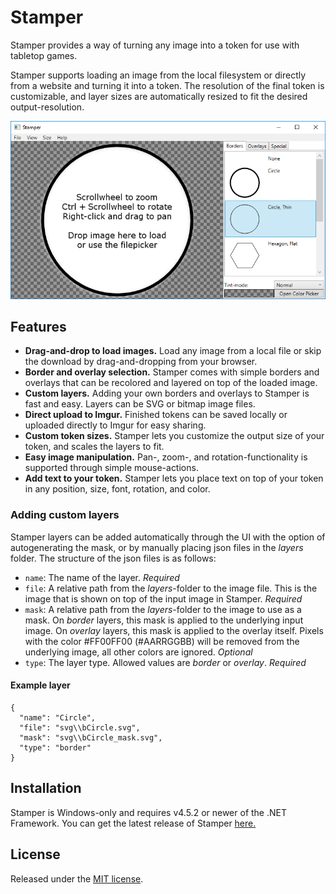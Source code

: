 # Stamper
Stamper provides a way of turning any image into a token for use with tabletop games.

Stamper supports loading an image from the local filesystem or directly from a website and turning it into a token. The resolution of the final token is customizable, and layer sizes are automatically resized to fit the desired output-resolution. 

<p align="center">
  <img src="screenshots/Stamper.png">
</p>

## Features
* **Drag-and-drop to load images.** Load any image from a local file or skip the download by drag-and-dropping from your browser.
* **Border and overlay selection.** Stamper comes with simple borders and overlays that can be recolored and layered on top of the loaded image.
* **Custom layers.** Adding your own borders and overlays to Stamper is fast and easy. Layers can be SVG or bitmap image files.
* **Direct upload to Imgur.** Finished tokens can be saved locally or uploaded directly to Imgur for easy sharing.
* **Custom token sizes.** Stamper lets you customize the output size of your token, and scales the layers to fit.
* **Easy image manipulation.** Pan-, zoom-, and rotation-functionality is supported through simple mouse-actions.
* **Add text to your token.** Stamper lets you place text on top of your token in any position, size, font, rotation, and color.

### Adding custom layers
Stamper layers can be added automatically through the UI with the option of autogenerating the mask, or by manually placing json files in the _layers_ folder. The structure of the json files is as follows:
* `name`: The name of the layer. _Required_
* `file`: A relative path from the _layers_-folder to the image file. This is the image that is shown on top of the input image in Stamper. _Required_
* `mask`: A relative path from the _layers_-folder to the image to use as a mask. On _border_ layers, this mask is applied to the underlying input image. On _overlay_ layers, this mask is applied to the overlay itself. Pixels with the color #FF00FF00 (#AARRGGBB) will be removed from the underlying image, all other colors are ignored. _Optional_
* `type`: The layer type. Allowed values are _border_ or _overlay_. _Required_

#### Example layer
```
{
  "name": "Circle",
  "file": "svg\\bCircle.svg",
  "mask": "svg\\bCircle_mask.svg",
  "type": "border"
}
```

## Installation
Stamper is Windows-only and requires v4.5.2 or newer of the .NET Framework. You can get the latest release of Stamper [here.](https://github.com/Jameak/Stamper/releases)

## License
Released under the [MIT license](LICENSE).